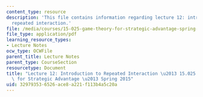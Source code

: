 ```yaml
---
content_type: resource
description: 'This file contains information regarding lecture 12: introduction to
  repeated interaction.'
file: /media/courses/15-025-game-theory-for-strategic-advantage-spring-2015/329793536526ace8a221f113b4a5c20a_MIT15_025S15_Lec_12.pdf
file_type: application/pdf
learning_resource_types:
- Lecture Notes
ocw_type: OCWFile
parent_title: Lecture Notes
parent_type: CourseSection
resourcetype: Document
title: "Lecture 12: Introduction to Repeated Interaction \u2013 15.025 Game Theory\
  \ for Strategic Advantage \u2013 Spring 2015"
uid: 32979353-6526-ace8-a221-f113b4a5c20a
---
```


